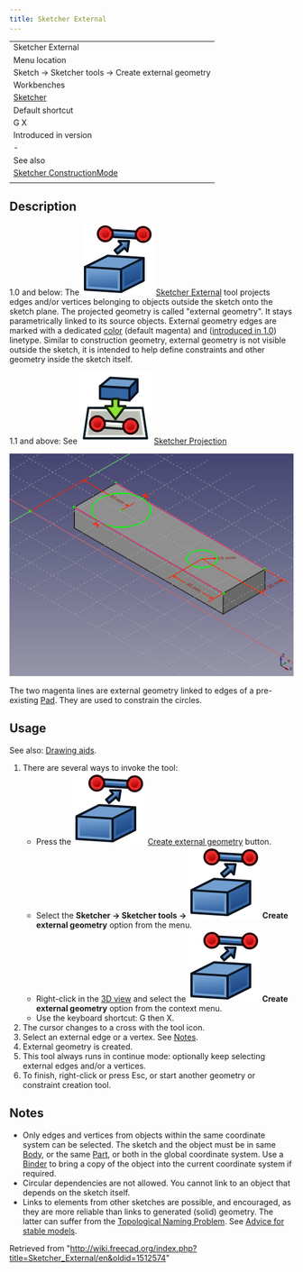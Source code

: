 ```yaml
---
title: Sketcher External
---
```


|                                                                                         |
| --------------------------------------------------------------------------------------- |
| Sketcher External                                                                       |
| Menu location                                                                           |
| Sketch → Sketcher tools → Create external geometry                                      |
| Workbenches                                                                             |
| [Sketcher](/Sketcher_Workbench "Sketcher Workbench")                                    |
| Default shortcut                                                                        |
| G X                                                                                     |
| Introduced in version                                                                   |
| -                                                                                       |
| See also                                                                                |
| [Sketcher ConstructionMode](/Sketcher_ToggleConstruction "Sketcher ToggleConstruction") |
|                                                                                         |

## Description

1.0 and below: The ![](/src/assets/images/Sketcher_External.svg) [Sketcher External](/Sketcher_External "Sketcher External") tool projects edges and/or vertices belonging to objects outside the sketch onto the sketch plane. The projected geometry is called "external geometry". It stays parametrically linked to its source objects. External geometry edges are marked with a dedicated [color](/Sketcher_Preferences#Appearance "Sketcher Preferences") (default magenta) and ([introduced in 1.0](/Release_notes_1.0 "Release notes 1.0")) linetype. Similar to construction geometry, external geometry is not visible outside the sketch, it is intended to help define constraints and other geometry inside the sketch itself.

1.1 and above: See ![](/src/assets/images/Sketcher_Projection.svg) [Sketcher Projection](/Sketcher_Projection "Sketcher Projection")

![](/src/assets/images/Sketcher_ExternalEsempio1.png)

The two magenta lines are external geometry linked to edges of a pre-existing [Pad](/PartDesign_Pad "PartDesign Pad"). They are used to constrain the circles.

## Usage

See also: [Drawing aids](/Sketcher_Workbench#Drawing_aids "Sketcher Workbench").

1. There are several ways to invoke the tool:
   - Press the ![](/src/assets/images/Sketcher_External.svg) [Create external geometry](/Sketcher_External "Sketcher External") button.
   - Select the **Sketcher → Sketcher tools → ![](/src/assets/images/Sketcher_External.svg) Create external geometry** option from the menu.
   - Right-click in the [3D view](/3D_view "3D view") and select the **![](/src/assets/images/Sketcher_External.svg) Create external geometry** option from the context menu.
   - Use the keyboard shortcut: G then X.
2. The cursor changes to a cross with the tool icon.
3. Select an external edge or a vertex. See [Notes](#Notes).
4. External geometry is created.
5. This tool always runs in continue mode: optionally keep selecting external edges and/or a vertices.
6. To finish, right-click or press Esc, or start another geometry or constraint creation tool.

## Notes

- Only edges and vertices from objects within the same coordinate system can be selected. The sketch and the object must be in same [Body](/PartDesign_Body "PartDesign Body"), or the same [Part](/Std_Part "Std Part"), or both in the global coordinate system. Use a [Binder](/PartDesign_SubShapeBinder "PartDesign SubShapeBinder") to bring a copy of the object into the current coordinate system if required.
- Circular dependencies are not allowed. You cannot link to an object that depends on the sketch itself.
- Links to elements from other sketches are possible, and encouraged, as they are more reliable than links to generated (solid) geometry. The latter can suffer from the [Topological Naming Problem](/Topological_naming_problem "Topological naming problem"). See [Advice for stable models](/Feature_editing#Advice_for_creating_stable_models "Feature editing").

Retrieved from "<http://wiki.freecad.org/index.php?title=Sketcher_External/en&oldid=1512574>"
